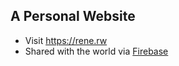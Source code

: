 ## A Personal Website
- Visit https://rene.rw
- Shared with the world via [Firebase](https://firebase.google.com)